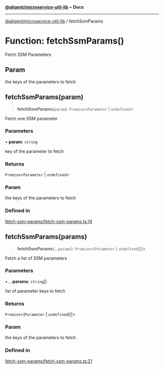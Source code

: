 [**@aligent/microservice-util-lib**](../modules.md) • **Docs**

***

[@aligent/microservice-util-lib](../modules.md) / fetchSsmParams

# Function: fetchSsmParams()

Fetch SSM Parameters

## Param

the keys of the parameters to fetch

## fetchSsmParams(param)

> **fetchSsmParams**(`param`): `Promise`\<`Parameter` \| `undefined`\>

Fetch one SSM parameter

### Parameters

• **param**: `string`

key of the parameter to fetch

### Returns

`Promise`\<`Parameter` \| `undefined`\>

### Param

the keys of the parameters to fetch

### Defined in

[fetch-ssm-params/fetch-ssm-params.ts:14](https://github.com/aligent/microservice-development-utilities/blob/6029aa3ed377277764d6a6f496cad1ea8d56a51e/packages/microservice-util-lib/src/fetch-ssm-params/fetch-ssm-params.ts#L14)

## fetchSsmParams(params)

> **fetchSsmParams**(...`params`): `Promise`\<(`Parameter` \| `undefined`)[]\>

Fetch a list of SSM parameters

### Parameters

• ...**params**: `string`[]

list of parameter keys to fetch

### Returns

`Promise`\<(`Parameter` \| `undefined`)[]\>

### Param

the keys of the parameters to fetch

### Defined in

[fetch-ssm-params/fetch-ssm-params.ts:21](https://github.com/aligent/microservice-development-utilities/blob/6029aa3ed377277764d6a6f496cad1ea8d56a51e/packages/microservice-util-lib/src/fetch-ssm-params/fetch-ssm-params.ts#L21)
